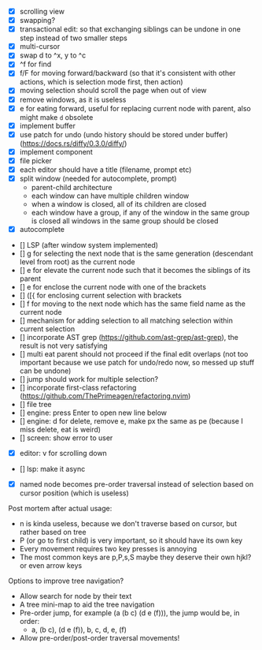 - [x] scrolling view
- [x] swapping?
- [x] transactional edit: so that exchanging siblings can be undone in one step
      instead of two smaller steps
- [x] multi-cursor
- [x] swap d to ^x, y to ^c
- [x] ^f for find
- [x] f/F for moving forward/backward (so that it's consistent with other
      actions, which is selection mode first, then action)
- [x] moving selection should scroll the page when out of view
- [x] remove windows, as it is useless
- [x] e for eating forward, useful for replacing current node with parent, also might make `d` obsolete
- [x] implement buffer
- [x] use patch for undo (undo history should be stored under buffer) (https://docs.rs/diffy/0.3.0/diffy/)
- [x] implement component
- [x] file picker
- [x] each editor should have a title (filename, prompt etc)
- [x] split window (needed for autocomplete, prompt)
  - parent-child architecture
  - each window can have multiple children window
  - when a window is closed, all of its children are closed
  - each window have a group, if any of the window in the same group is closed
    all windows in the same group should be closed
- [x] autocomplete
- [] LSP (after window system implemented)
- [] g for selecting the next node that is the same generation (descendant
  level from root) as the current node
- [] e for elevate the current node such that it becomes the siblings of its parent
- [] e for enclose the current node with one of the brackets
- [] ([{ for enclosing current selection with brackets
- [] f for moving to the next node which has the same field name as the current node
- [] mechanism for adding selection to all matching selection within current selection
- [] incorporate AST grep (https://github.com/ast-grep/ast-grep), the result is not very satisfying
- [] multi eat parent should not proceed if the final edit overlaps (not too important because we use patch for undo/redo now, so messed up stuff can be undone)
- [] jump should work for multiple selection?
- [] incorporate first-class refactoring (https://github.com/ThePrimeagen/refactoring.nvim)
- [] file tree
- [] engine: press Enter to open new line below
- [] engine: d for delete, remove e, make px the same as pe (because I miss delete, eat is weird)
- [] screen: show error to user
- [x] editor: v for scrolling down
- [] lsp: make it async
- [x] named node becomes pre-order traversal instead of selection based on cursor position (which is useless)

Post mortem after actual usage:

- n is kinda useless, because we don't traverse based on cursor, but rather based on tree
- P (or go to first child) is very important, so it should have its own key
- Every movement requires two key presses is annoying
- The most common keys are p,P,s,S maybe they deserve their own hjkl? or even arrow keys

Options to improve tree navigation?

- Allow search for node by their text
- A tree mini-map to aid the tree navigation
- Pre-order jump, for example (a (b c) (d e (f))), the jump would be, in order:
  - a, (b c), (d e (f)), b, c, d, e, (f)
- Allow pre-order/post-order traversal movements!
